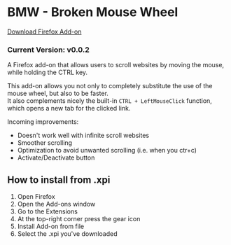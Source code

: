 # BMW - Broken Mouse Wheel
[Download Firefox Add-on](https://addons.mozilla.org/firefox/addon/broken-mouse-wheel/)
### Current Version: v0.0.2
A Firefox add-on that allows users to scroll websites by moving the mouse, while holding the CTRL key.

This add-on allows you not only to completely substitute the use of the mouse wheel, but also to be faster. <br>
It also complements nicely the built-in `CTRL + LeftMouseClick` function, which opens a new tab for the clicked link. 

Incoming improvements: <br>
- Doesn't work well with infinite scroll websites <br>
- Smoother scrolling <br>
- Optimization to avoid unwanted scrolling (i.e. when you ctr+c) <br>
- Activate/Deactivate button

## How to install from .xpi
1. Open Firefox <br>
2. Open the  Add-ons window <br>
3. Go to the Extensions <br>
4. At the top-right corner press the gear icon <br>
5. Install Add-on from file
6. Select the .xpi you've downloaded

